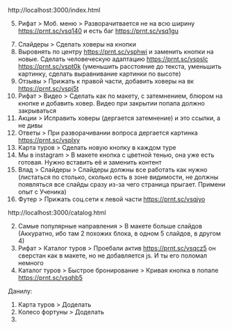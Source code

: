 http://localhost:3000/index.html

<!-- 1. Рифат > Шапка > Расстояние не по макету https://prnt.sc/vsppbz -->
<!-- 2. Рифат > Шапка > Слайдеры по кнопкам работают криво, нет стрелок, фон недостаточно темный -->
<!-- 3. Рифат > Шапка > Не по макету https://prnt.sc/vspbl3 -->
<!-- 4. Рифат > Шапка > Уменьшить ширину https://prnt.sc/vspc2z -->
5. Рифат > Моб. меню > Разворачитвается не на всю ширину https://prnt.sc/vsq140 и есть баг https://prnt.sc/vsq1gu
<!-- 6. Переверстать кнопку https://prnt.sc/vspcsr на кнопку в макете (с цветной тенью) https://prnt.sc/vspe60 и сделать ховер (такая кнопка уже есть сверстанная, уточните). Все подобные кнопки на странице удалить и вставить новую кнопку с ховером -->
7. Слайдеры > Сделать ховеры на кнопки
8. Выровнять по центру https://prnt.sc/vsphwi и заменить кнопки на новые. Сделать человеческую адаптацию https://prnt.sc/vspslc https://prnt.sc/vspt0k (уменьшить расстояние до текста, уменьшить картинку, сделать выравнивание картинки по высоте)
9. Отзывы > Прижать к правой части, добавить ховеры на вк https://prnt.sc/vspj5t
10. Рифат > Видео > Сделать как по макету, с затемнением, блюром на кнопке и добавить ховер. Видео при закрытии попапа должно закрываться
11. Акции > Исправить ховеры (дергается затемнение) и это ссылки, а не дивы
12. Ответы > При разворачивании вопроса дергается картинка https://prnt.sc/vsplxy
13. Карта туров > Сделать новую кнопку в каждом туре
14. Мы в instagram > В макете кнопка с цветной тенью, она уже есть готовая. Нужно вставить её и заменить контент
15. Влад > Слайдеры > Слайдеры должны все работать как нужно (листаться по столько, сколько есть в зоне видимости, не должны появляться все слайды сразу из-за чего страница прыгает. Примени опыт с Ученика)
16. Футер > Прижать соц.сети к левой части https://prnt.sc/vsqjyo

http://localhost:3000/catalog.html

<!-- 1. Шапка не как по макету, не такая кнопка, расстояния и нет затенения на фоновой картинке (проще заменить картинку на темную) https://prnt.sc/vsqb9q -->
2. Самые популярные направления > В макете больше слайдов (Аккуратно, ибо там 2 похожих блока, в одном 5 слайдов, в другом 4)
3. Рифат > Каталог туров > Проебали актив https://prnt.sc/vsqcz5 он сверстан как в макете, но не добавляется js. И ты его поломал немного
4. Каталог туров > Быстрое бронирование > Кривая кнопка в попапе https://prnt.sc/vsqhb5

Данилу:

1. Карта туров > Доделать
2. Колесо фортуны > Доделать
3.
